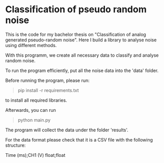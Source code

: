 # Classification of pseudo random noise

This is the code for my bachelor thesis on "Classification of analog generated pseudo-random noise". Here I build a library to analyse noise using different methods.

With this programm, we create all necessary data to classify and analyse random noise.

To run the program efficiently, put all the noise data into the 'data' folder.

Before running the program, please run:

> pip install -r requirements.txt

to install all required libraries.

Afterwards, you can run

> python main.py

The program will collect the data under the folder 'results'.

For the data format please check that it is a CSV file with the following structure:

Time (ms);CH1 (V)
float;float